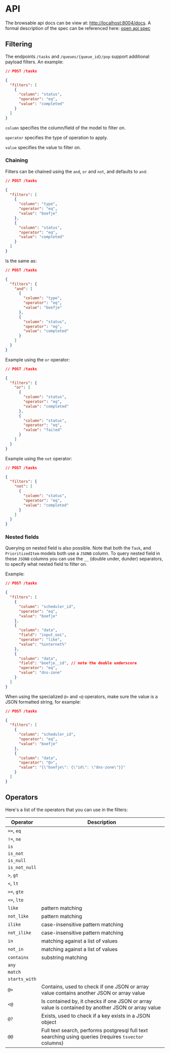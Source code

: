 # API

The browsable api docs can be view at: [http://localhost:8004/docs](http://localhost:8004/docs).
A formal description of the spec can be referenced here: [open api spec](openapi.json)

## Filtering

The endpoints `/tasks` and `/queues/{queue_id}/pop` support additional payload
filters. An example:

```json
// POST /tasks

{
  "filters": [
    {
      "column": "status",
      "operator": "eq",
      "value": "completed"
    }
  ]
}
```

`column` specifies the column/field of the model to filter on.

`operator` specifies the type of operation to apply.

`value` specifies the value to filter on.

### Chaining

Filters can be chained using the `and`, `or` and `not`, and defaults to `and`:

```json
// POST /tasks

{
  "filters": [
    {
      "column": "type",
      "operator": "eq",
      "value": "boefje"
    },
    {
      "column": "status",
      "operator": "eq",
      "value": "completed"
    }
  ]
}
```

Is the same as:

```json
// POST /tasks

{
  "filters": {
    "and": [
      {
        "column": "type",
        "operator": "eq",
        "value": "boefje"
      },
      {
        "column": "status",
        "operator": "eq",
        "value": "completed"
      }
    ]
  }
}
```

Example using the `or` operator:

```json
// POST /tasks

{
  "filters": {
    "or": [
      {
        "column": "status",
        "operator": "eq",
        "value": "completed"
      },
      {
        "column": "status",
        "operator": "eq",
        "value": "failed"
      }
    ]
  }
}
```

Example using the `not` operator:

```json
// POST /tasks

{
  "filters": {
    "not": [
      {
        "column": "status",
        "operator": "eq",
        "value": "completed"
      }
    ]
  }
}
```

### Nested fields

Querying on nested field is also possible. Note that both the `Task`, and
`PrioritizedItem` models both use a `JSONB` column. To query nested field in
these `JSONB` columns you can use the `__` (double under, dunder) separators,
to specify what nested field to filter on.

Example:

```json
// POST /tasks

{
  "filters": [
    {
      "column": "scheduler_id",
      "operator": "eq",
      "value": "boefje"
    },
    {
      "column": "data",
      "field": "input_ooi",
      "operator": "like",
      "value": "%internet%"
    },
    {
      "column": "data",
      "field": "boefje__id", // note the double underscore
      "operator": "eq",
      "value": "dns-zone"
    }
  ]
}
```

When using the specialized `@>` and `<@` operators, make sure the value is
a JSON formatted string, for example:

```json
// POST /tasks

{
  "filters": [
    {
      "column": "scheduler_id",
      "operator": "eq",
      "value": "boefje"
    },
    {
      "column": "data",
      "operator": "@>",
      "value": "{\"boefje\": {\"id\": \"dns-zone\"}}"
    }
  ]
}
```

## Operators

Here's a list of the operators that you can use in the filters:

| Operator      | Description                                                                                           |
| ------------- | ----------------------------------------------------------------------------------------------------- |
| `==`, `eq`    |                                                                                                       |
| `!=`, `ne`    |                                                                                                       |
| `is`          |                                                                                                       |
| `is_not`      |                                                                                                       |
| `is_null`     |                                                                                                       |
| `is_not_null` |                                                                                                       |
| `>`, `gt`     |                                                                                                       |
| `<`, `lt`     |                                                                                                       |
| `>=`, `gte`   |                                                                                                       |
| `<=`, `lte`   |                                                                                                       |
| `like`        | pattern matching                                                                                      |
| `not_like`    | pattern matching                                                                                      |
| `ilike`       | case-insensitive pattern matching                                                                     |
| `not_ilike`   | case-insensitive pattern matching                                                                     |
| `in`          | matching against a list of values                                                                     |
| `not_in`      | matching against a list of values                                                                     |
| `contains`    | substring matching                                                                                    |
| `any`         |                                                                                                       |
| `match`       |                                                                                                       |
| `starts_with` |                                                                                                       |
| `@>`          | Contains, used to check if one JSON or array value contains another JSON or array value               |
| `<@`          | Is contained by, it checks if one JSON or array value is contained by another JSON or array value     |
| `@?`          | Exists, used to check if a key exists in a JSON object                                                |
| `@@`          | Full text search, performs postgresql full text searching using queries (requires `tsvector` columns) |
